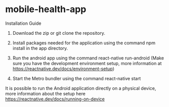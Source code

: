 # mobile-health-app

Installation Guide

1. Download the zip or git clone the repository.

2. Install packages needed for the application using the command npm install in the app directory.

3. Run the android app using the command react-native run-android (Make sure you have the development environment setup, more information at https://reactnative.dev/docs/environment-setup)

4. Start the Metro bundler using the command react-native start

It is possible to run the Android application directly on a physical device, more information about the setup here https://reactnative.dev/docs/running-on-device

